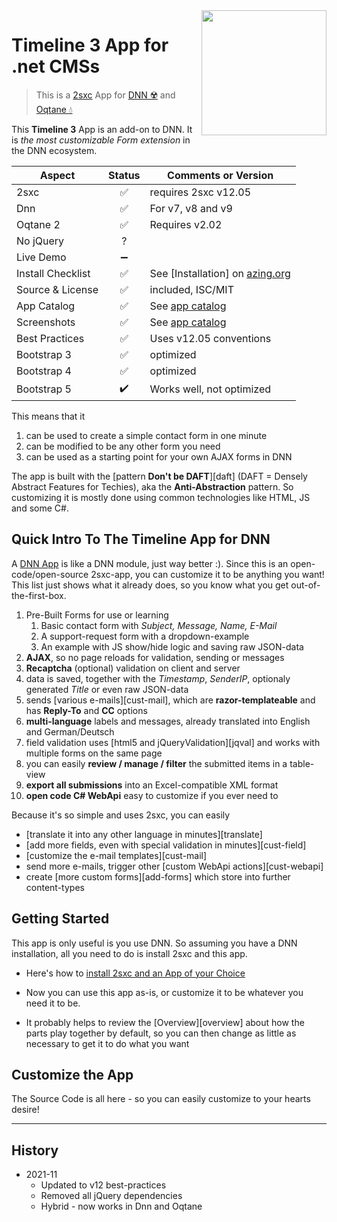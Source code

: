 <image src="app-icon.png" align="right" width="200px">

# Timeline 3 App for .net CMSs

> This is a [2sxc](https://2sxc.org) App for [DNN ☢️](https://www.dnnsoftware.com/) and [Oqtane 💧](https://www.oqtane.org/)

This **Timeline 3** App is an add-on to DNN. It is _the most customizable Form extension_ in the DNN ecosystem.

| Aspect              | Status | Comments or Version |
| ------------------- | :----: | ------------------- |
| 2sxc                | ✅    | requires 2sxc v12.05
| Dnn                 | ✅    | For v7, v8 and v9
| Oqtane 2            | ✅    | Requires v2.02
| No jQuery           | ?    | 
| Live Demo           | ➖    |
| Install Checklist   | ✅    | See [Installation] on [azing.org](https://azing.org/2sxc)
| Source & License    | ✅    | included, ISC/MIT
| App Catalog         | ✅    | See [app catalog]()
| Screenshots         | ✅    | See [app catalog]()
| Best Practices      | ✅    | Uses v12.05 conventions
| Bootstrap 3         | ✅    | optimized
| Bootstrap 4         | ✅    | optimized
| Bootstrap 5         | ✔️    | Works well, not optimized

This means that it

1. can be used to create a simple contact form in one minute
2. can be modified to be any other form you need
4. can be used as a starting point for your own AJAX forms in DNN

The app is built with the [pattern **Don't be DAFT**][daft] (DAFT = Densely Abstract Features for Techies), aka the **Anti-Abstraction** pattern. 
So customizing it is mostly done using common technologies like HTML, JS and some C#. 

## Quick Intro To The Timeline App for DNN
A [DNN App][2sxc] is like a DNN module, just way better :). Since this is an open-code/open-source 2sxc-app, you can customize it to be anything you want! This list just shows what it already does, so you know what you get out-of-the-first-box.

1. Pre-Built Forms for use or learning
    1. Basic contact form with _Subject, Message, Name, E-Mail_
    1. A support-request form with a dropdown-example
    1. An example with JS show/hide logic and saving raw JSON-data
1. **AJAX**, so no page reloads for validation, sending or messages
1. **Recaptcha** (optional) validation on client and server
2. data is saved, together with the _Timestamp_, _SenderIP_, optionaly generated _Title_ or even raw JSON-data
3. sends [various e-mails][cust-mail], which are **razor-templateable** and has **Reply-To** and **CC** options
4. **multi-language** labels and messages, already translated into English and German/Deutsch
6. field validation uses [html5 and jQueryValidation][jqval] and works with multiple forms on the same page
7. you can easily **review / manage / filter** the submitted items in a table-view
8. **export all submissions** into an Excel-compatible XML format
1. **open code C# WebApi** easy to customize if you ever need to

Because it's so simple and uses 2sxc, you can easily
* [translate it into any other language in minutes][translate]
* [add more fields, even with special validation in minutes][cust-field]
* [customize the e-mail templates][cust-mail]
* send more e-mails, trigger other [custom WebApi actions][cust-webapi]
* create [more custom forms][add-forms] which store into further content-types

## Getting Started

This app is only useful is you use DNN. So assuming you have a DNN installation, all you need to do is install 2sxc and this app. 

* Here's how to [install 2sxc and an App of your Choice]()

* Now you can use this app as-is, or customize it to be whatever you need it to be. 

* It probably helps to review the [Overview][overview] about how the parts play together by default, so you can then change as little as necessary to get it to do what you want

## Customize the App

The Source Code is all here - so you can easily customize to your hearts desire!

---

## History

* 2021-11
    * Updated to v12 best-practices
    * Removed all jQuery dependencies
    * Hybrid - now works in Dnn and Oqtane


[//]: # "Note: use full http-link, so we can copy/paste this from wiki to readme.md"
[2sxc]: https://2sxc.org/en/